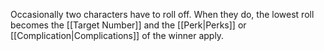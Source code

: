 Occasionally two characters have to roll off. When they do, the lowest roll becomes the [[Target Number]] and the [[Perk|Perks]] or [[Complication|Complications]] of the winner apply. 